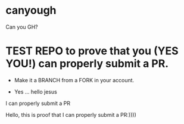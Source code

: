 # canyough
Can you GH?

# TEST REPO to prove that you (YES YOU!) can properly submit a PR.

* Make it a BRANCH from a FORK in your account.

* Yes ... hello jesus

I can properly submit a PR

Hello, this is proof that I can properly submit a PR:))))
